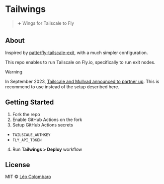 # Tailwings

> ✈️ Wings for Tailscale to Fly

## About

Inspired by [patte/fly-tailscale-exit](https://github.com/patte/fly-tailscale-exit), with a much simpler configuration.

This repo enables to run Tailscale on Fly.io, specifically to run exit nodes.

> [!warning]
> In September 2023, [Tailscale and Mullvad announced to partner up](https://tailscale.com/mullvad).
> This is recommend to use instead of the setup described here.

## Getting Started

1. Fork the repo
2. Enable GitHub Actions on the fork
3. Setup GitHub Actions secrets
  * `TAILSCALE_AUTHKEY`
  * `FLY_API_TOKEN`
4. Run **Tailwings > Deploy** workflow

## License

MIT © [Léo Colombaro](https://colombaro.fr)
